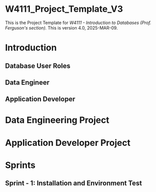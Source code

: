 # W4111_Project_Template_V3

This is the Project Template for _W4111 - Introduction to Databases (Prof. Ferguson's section)._ This is version
4.0, 2025-MAR-09.

# Introduction

## Database User Roles

## Data Engineer

## Application Developer

# Data Engineering Project

# Application Developer Project

# Sprints

## Sprint - 1: Installation and Environment Test


